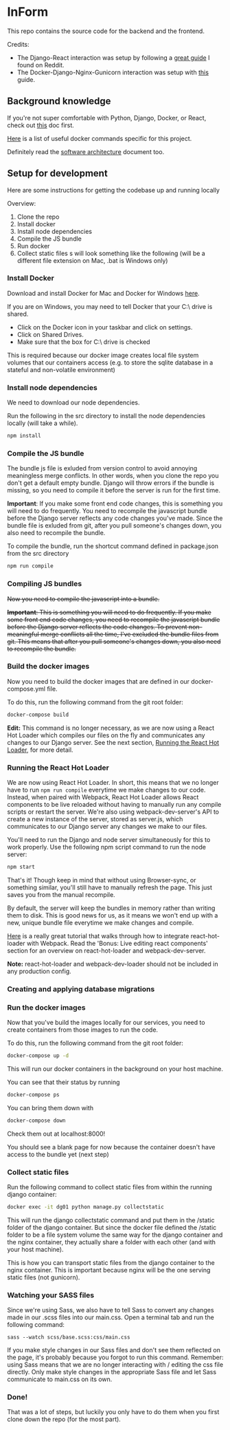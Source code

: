 # InForm

This repo contains the source code for the backend and the frontend.

Credits: 
* The Django-React interaction was setup by following a [great guide](http://geezhawk.github.io/using-react-with-django-rest-framework) I found on Reddit.
* The Docker-Django-Nginx-Gunicorn interaction was setup with [this](http://ruddra.com/2016/08/14/docker-django-nginx-postgres/) guide.
## Background knowledge

If you're not super comfortable with Python, Django, Docker, or React, check out [this](docs/learning.md) doc first.

[Here](docs/docker-commands.md) is a list of useful docker commands specific for this project.

Definitely read the [software architecture](docs/architecture.md) document too.

## Setup for development

Here are some instructions for getting the codebase up and running locally

Overview:

1. Clone the repo
2. Install docker
4. Install node dependencies
5. Compile the JS bundle
5. Run docker
6. Collect static files
s will look something like the following (will be a different file extension on Mac, .bat is Windows only)



### Install Docker

Download and install Docker for Mac and Docker for Windows [here](https://www.docker.com/).

If you are on Windows, you may need to tell Docker that your C:\ drive is shared.

* Click on the Docker icon in your taskbar and click on settings.
* Click on Shared Drives.
* Make sure that the box for C:\ drive is checked

This is required because our docker image creates local file system volumes that our containers access (e.g. to store the sqlite database in a stateful and non-volatile environment)

### Install node dependencies

We need to download our node dependencies.

Run the following in the src directory to install the node dependencies locally (will take a while).

```bash
npm install
```

### Compile the JS bundle

The bundle js file is exluded from version control to avoid annoying meaningless merge conflicts. In other words, when you clone the repo you don't get a default empty bundle. Django will throw errors if the bundle is missing, so you need to compile it before the server is run for the first time.

**Important**:  If you make some front end code changes, this is something you will need to do frequently. You need to recompile the javascript bundle before the Django server reflects any code changes you've made. Since the bundle file is exluded from git, after you pull someone's changes down, you also need to recompile the bundle.

To compile the bundle, run the shortcut command defined in package.json from the src directory

```bash
npm run compile
```

### Compiling JS bundles

~~Now you need to compile the javascript into a bundle.~~

~~**Important**:  This is something you will need to do frequently. If you make some front end code changes, you need to recompile the javascript bundle before the Django server reflects the code changes. To prevent non-meaningful merge conflicts all the time, I've excluded the bundle files from git. This means that after you pull someone's changes down, you also need to recompile the bundle.~~

### Build the docker images

Now you need to build the docker images that are defined in our docker-compose.yml file.


To do this, run the following command from the git root folder:

```bash
docker-compose build
```

**Edit:** This command is no longer necessary, as we are now using a React Hot Loader which compiles our files on the fly and communicates any changes to our Django server. See the next section, [Running the React Hot Loader](#running-the-react-hot-loader), for more detail. 

### Running the React Hot Loader

We are now using React Hot Loader. In short, this means that we no longer have to run `npm run compile` everytime we make changes to our code. Instead, when paired with Webpack, React Hot Loader allows React components to be live reloaded without having to manually run any compile scripts or restart the server. We're also using webpack-dev-server's API to create a new instance of the server, stored as server.js, which communicates to our Django server any changes we make to our files.

You'll need to run the Django and node server simultaneously for this to work properly. Use the following npm script command to run the node server:

```bash
npm start
``` 

That's it! Though keep in mind that without using Browser-sync, or something similar, you'll still have to manually refresh the page. This just saves you from the manual recompile. 

By default, the server will keep the bundles in memory rather than writing them to disk. This is good news for us, as it means we won't end up with a new, unique bundle file everytime we make changes and compile.

[Here](http://owaislone.org/blog/webpack-plus-reactjs-and-django/) is a really great tutorial that walks through how to integrate react-hot-loader with Webpack. Read the 'Bonus: Live editing react components' section for an overview on react-hot-loader and webpack-dev-server.

**Note:** react-hot-loader and webpack-dev-loader should not be included in any production config. 

### Creating and applying database migrations

### Run the docker images


Now that you've build the images locally for our services, you need to create containers from those images to run the code.

To do this, run the following command from the git root folder:

```bash
docker-compose up -d
```

This will run our docker containers in the background on your host machine.

You can see that their status by running

```bash
docker-compose ps
```

You can bring them down with
```bash
docker-compose down
```

Check them out at localhost:8000!

You should see a blank page for now because the container doesn't have access to the bundle yet (next step)

### Collect static files

Run the following command to collect static files from within the running django container:

```bash
docker exec -it dg01 python manage.py collectstatic
```

This will run the django collectstatic command and put them in the /static folder of the django container. But since the docker file defined the /static folder to be a file system volume the same way for the django container and the nginx container, they actually share a folder with each other (and with your host machine).

This is how you can transport static files from the django container to the nginx container. This is important because nginx will be the one serving static files (not gunicorn).

### Watching your SASS files

Since we're using Sass, we also have to tell Sass to convert any changes made in our .scss files into our main.css. Open a terminal tab and run the following command:

```
sass --watch scss/base.scss:css/main.css
```

If you make style changes in our Sass files and don't see them reflected on the page, it's probably because you forgot to run this command. Remember: using Sass means that we are no longer interacting with / editing the css file directly. Only make style changes in the appropriate Sass file and let Sass communicate to main.css on its own.

### Done!

That was a lot of steps, but luckily you only have to do them when you first clone down the repo (for the most part).